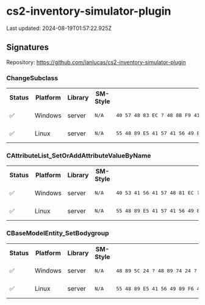 # cs2-inventory-simulator-plugin 

Last updated: 2024-08-19T01:57:22.925Z

## Signatures

Repository: https://github.com/ianlucas/cs2-inventory-simulator-plugin

### ChangeSubclass

<table>
<tr><th>Status</th><th>Platform</th><th>Library</th><th>SM-Style</th><th>IDA-Style</th></tr><tr><td>✅</td><td>Windows</td><td>server</td><td>
<pre>
N/A
</pre>
</td><td>
<pre>
40 57 48 83 EC ? 48 8B F9 41 B0
</pre>
</td></tr><tr><td>✅</td><td>Linux</td><td>server</td><td>
<pre>
N/A
</pre>
</td><td>
<pre>
55 48 89 E5 41 57 41 56 49 89 FE 41 55 41 54 45 31 E4 53 48 81 EC ? ? ? ? 48 85 F6 74 ? 80 3E ? 49 89 F5 75 ? 48 81 C4 ? ? ? ? 44 89 E6 4C 89 F7 5B 41 5C 41 5D 41 5E 41 5F 5D E9 ? ? ? ? 0F 1F 44 00 ? 4C 8D BD ? ? ? ? 48 89 F7 E8 ? ? ? ? 45 31 C0 4C 89 EA 31 F6 49 89 C4 4C 89 FF 89 C3 48 C7 85 ? ? ? ? ? ? ? ? 48 B8 ? ? ? ? ? ? ? ? 44 89 E1 48 89 85 ? ? ? ? E8 ? ? ? ? 31 F6 4C 89 FF E8 ? ? ? ? 48 8D 8D ? ? ? ? F6 85 ? ? ? ? ? 75 ? F7 85 ? ? ? ? ? ? ? ? 48 8D 0D ? ? ? ? 48 0F 45 8D ? ? ? ? 44 89 E2 81 F2 ? ? ? ? 41 83 FC ? 0F 8E ? ? ? ? 41 83 EC ? 45 89 E0 41 C1 E8 ? 41 8D 40 ? 48 8D 3C 81 0F 1F 40 ? 69 01 ? ? ? ? 48 83 C1 ? 69 D2 ? ? ? ? 89 C6 C1 EE ? 31 F0 69 C0 ? ? ? ? 31 C2 48 39 F9 75 ? 41 F7 D8 43 8D 1C 84 83 FB ? 74 ? 83 FB ? 74 ? 83 FB ? 74 ? 41 89 D4 89 D0 31 F6 41 C1 EC ? 4C 89 FF 44 31 E0 44 69 E0 ? ? ? ? 44 89 E2 C1 EA ? 41 31 D4 E8 ? ? ? ? 48 8B 05 ? ? ? ? 80 38 ? 0F 84 ? ? ? ? B9 ? ? ? ? 31 D2 4C 89 EE 44 89 E7 E8 ? ? ? ? E9 ? ? ? ? 90 0F B6 47 ? C1 E0 ? 31 C2 0F B6 47 ? C1 E0 ? 31 C2 0F B6 07 31 D0 69 D0 ? ? ? ? EB ? 90 48 89 CF E9 ? ? ? ? 0F 1F 84 00 ? ? ? ? 48 8B 87
</pre>
</td></tr></table>

### CAttributeList_SetOrAddAttributeValueByName

<table>
<tr><th>Status</th><th>Platform</th><th>Library</th><th>SM-Style</th><th>IDA-Style</th></tr><tr><td>✅</td><td>Windows</td><td>server</td><td>
<pre>
N/A
</pre>
</td><td>
<pre>
40 53 41 56 41 57 48 81 EC ? ? ? ? 0F 29 74 24
</pre>
</td></tr><tr><td>✅</td><td>Linux</td><td>server</td><td>
<pre>
N/A
</pre>
</td><td>
<pre>
55 48 89 E5 41 57 41 56 49 89 FE 41 55 41 54 49 89 F4 53 48 83 EC ? F3 0F 11 85
</pre>
</td></tr></table>

### CBaseModelEntity_SetBodygroup

<table>
<tr><th>Status</th><th>Platform</th><th>Library</th><th>SM-Style</th><th>IDA-Style</th></tr><tr><td>✅</td><td>Windows</td><td>server</td><td>
<pre>
N/A
</pre>
</td><td>
<pre>
48 89 5C 24 ? 48 89 74 24 ? 57 48 83 EC ? 41 8B F8 48 8B F2 48 8B D9 E8
</pre>
</td></tr><tr><td>✅</td><td>Linux</td><td>server</td><td>
<pre>
N/A
</pre>
</td><td>
<pre>
55 48 89 E5 41 56 49 89 F6 41 55 41 89 D5 41 54 49 89 FC 48 83 EC
</pre>
</td></tr></table>


